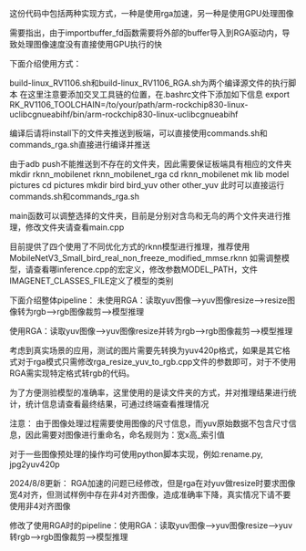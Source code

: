 这份代码中包括两种实现方式，一种是使用rga加速，另一种是使用GPU处理图像

需要指出，由于importbuffer_fd函数需要将外部的buffer导入到RGA驱动内，导致处理图像速度没有直接使用GPU执行的快

下面介绍使用方式：

build-linux_RV1106.sh和build-linux_RV1106_RGA.sh为两个编译源文件的执行脚本
在这里注意要添加交叉工具链的位置，在.bashrc文件下添加如下信息
export RK_RV1106_TOOLCHAIN=/to/your/path/arm-rockchip830-linux-uclibcgnueabihf/bin/arm-rockchip830-linux-uclibcgnueabihf

编译后请将install下的文件夹推送到板端，可以直接使用commands.sh和commands_rga.sh直接进行编译并推送

由于adb push不能推送到不存在的文件夹，因此需要保证板端具有相应的文件夹
mkdir rknn_mobilenet rknn_mobilenet_rga
cd rknn_mobilenet
mk lib model pictures
cd pictures
mkdir bird bird_yuv other other_yuv
此时可以直接运行commands.sh和commands_rga.sh

main函数可以调整选择的文件夹，目前是分别对含鸟和无鸟的两个文件夹进行推理，修改文件夹请查看main.cpp

目前提供了四个使用了不同优化方式的rknn模型进行推理，推荐使用MobileNetV3_Small_bird_real_non_freeze_modified_mmse.rknn
如需调整模型，请查看哪inference.cpp的宏定义，修改参数MODEL_PATH，文件IMAGENET_CLASSES_FILE定义了模型的类别

下面介绍整体pipeline：
未使用RGA：读取yuv图像-->yuv图像resize-->resize图像转为rgb-->rgb图像裁剪-->模型推理

使用RGA：读取yuv图像-->yuv图像resize并转为rgb-->rgb图像裁剪-->模型推理

考虑到真实场景的应用，测试的图片需要先转换为yuv420p格式，如果是其它格式对于rga模式只需修改rga_resize_yuv_to_rgb.cpp文件的参数即可，对于不使用RGA需实现特定格式转rgb的代码。

为了方便测验模型的准确率，这里使用的是读文件夹的方式，并对推理结果进行统计，统计信息请查看最终结果，可通过终端查看推理情况

注意：
由于图像处理过程需要使用图像的尺寸信息，而yuv原始数据不包含尺寸信息，因此需要对图像进行重命名，命名规则为：宽x高_索引值

对于一些图像预处理的操作均可使用python脚本实现，例如:rename.py, jpg2yuv420p

2024/8/8更新：
RGA加速的问题已经修改，但是rga在对yuv做resize时要求图像宽4对齐，但测试样例中存在非4对齐图像，造成准确率下降，真实情况下请不要使用非4对齐图像

修改了使用RGA时的pipeline：使用RGA：读取yuv图像-->yuv图像resize-->yuv转rgb-->rgb图像裁剪-->模型推理
